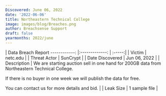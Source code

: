```yaml
---
Discovered: June 06, 2022
date: '2022-06-06'
title: Northeastern Technical College
image: images/blog/Breaches.png
author: Breachsense Support
draft: false
yearmonths: 2022/june
---
```



| Data Breach Report
------------:   |:-------------:    | :-----:|
| Victim    | netc.edu      | 
| Threat Actor    | SunCrypt      | 
| Date Discovered    | Jun 06, 2022      | 
| Description    | We are starting auction sell in one hand for 200GB data from Northeastern Technical College.

If there is no buyer in one week we will publish the data for free.

You can contact us for more details and bid.    | 
| Leak Size    | 1 sample file      | 

